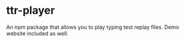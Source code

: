# ttr-player
An npm package that allows you to play typing test replay files. Demo website included as well.
